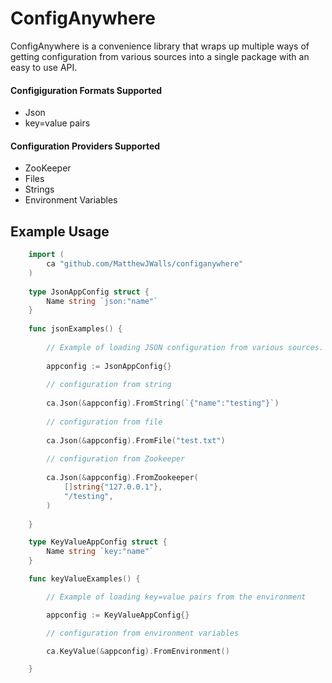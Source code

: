 
# ConfigAnywhere

ConfigAnywhere is a convenience library that wraps up multiple ways of getting configuration from various
sources into a single package with an easy to use API.

#### Configiguration Formats Supported

* Json
* key=value pairs

#### Configuration Providers Supported

* ZooKeeper
* Files
* Strings
* Environment Variables

## Example Usage

```go
    import (
        ca "github.com/MatthewJWalls/configanywhere"
    )
    
    type JsonAppConfig struct {
        Name string `json:"name"`
    }
        
    func jsonExamples() {
    
        // Example of loading JSON configuration from various sources.
    
        appconfig := JsonAppConfig{}
    
        // configuration from string
    
        ca.Json(&appconfig).FromString(`{"name":"testing"}`)
        
        // configuration from file
    
        ca.Json(&appconfig).FromFile("test.txt")
    
        // configuration from Zookeeper
    
        ca.Json(&appconfig).FromZookeeper(
            []string{"127.0.0.1"},
            "/testing",
        )
    
    }

    type KeyValueAppConfig struct {
	    Name string `key:"name"`
    }

    func keyValueExamples() {

        // Example of loading key=value pairs from the environment

        appconfig := KeyValueAppConfig{}

        // configuration from environment variables

        ca.KeyValue(&appconfig).FromEnvironment()

    }
```
